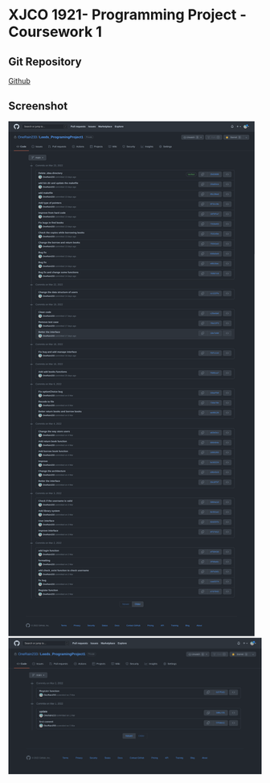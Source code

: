 # XJCO 1921- Programming Project - Coursework 1 

## Git Repository

[Github](https://github.com/OneRain233/Leeds_ProgramingProject1)

## Screenshot 

![image-20220405141317629](README.assets/image-20220405141317629.png)![image-20220405141437934](README.assets/image-20220405141437934.png)
